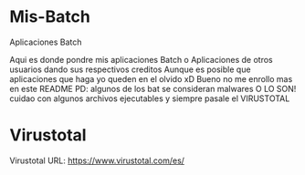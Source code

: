 # Mis-Batch
Aplicaciones Batch

Aqui es donde pondre mis aplicaciones Batch o Aplicaciones de otros usuarios dando sus respectivos creditos
Aunque es posible que aplicaciones que haga yo queden en el olvido xD
Bueno no me enrollo mas en este README
PD: algunos de los bat se consideran malwares O LO SON! cuidao con algunos archivos ejecutables y siempre pasale el VIRUSTOTAL

# Virustotal
Virustotal URL: https://www.virustotal.com/es/

